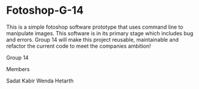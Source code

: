 # Fotoshop-G-14
This is a simple fotoshop software prototype that uses command line to manipulate images. This software is in its primary stage which includes bug and errors. Group 14 will make this project reusable, maintainable and refactor the current code to meet the companies ambition!

Group 14 

Members 

Sadat 
Kabir 
Wenda 
Hetarth
